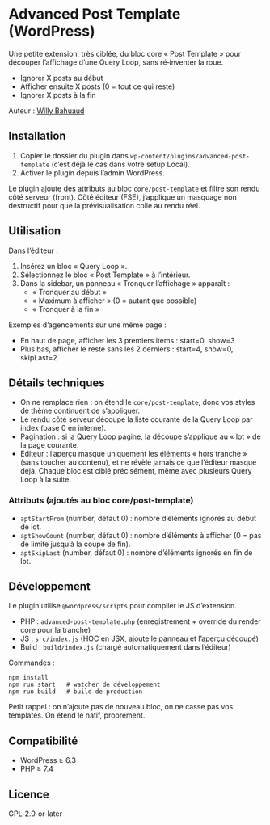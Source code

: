 # Advanced Post Template (WordPress)

Une petite extension, très ciblée, du bloc core « Post Template » pour découper l’affichage d’une Query Loop, sans ré‑inventer la roue.

- Ignorer X posts au début
- Afficher ensuite X posts (0 = tout ce qui reste)
- Ignorer X posts à la fin

Auteur : [Willy Bahuaud](https://wabeo.fr)

## Installation

1. Copier le dossier du plugin dans `wp-content/plugins/advanced-post-template` (c’est déjà le cas dans votre setup Local).
2. Activer le plugin depuis l’admin WordPress.

Le plugin ajoute des attributs au bloc `core/post-template` et filtre son rendu côté serveur (front). Côté éditeur (FSE), j’applique un masquage non destructif pour que la prévisualisation colle au rendu réel.

## Utilisation

Dans l’éditeur :

1. Insérez un bloc « Query Loop ».
2. Sélectionnez le bloc « Post Template » à l’intérieur.
3. Dans la sidebar, un panneau « Tronquer l’affichage » apparaît :
   - « Tronquer au début »
   - « Maximum à afficher » (0 = autant que possible)
   - « Tronquer à la fin »

Exemples d’agencements sur une même page :

- En haut de page, afficher les 3 premiers items : start=0, show=3
- Plus bas, afficher le reste sans les 2 derniers : start=4, show=0, skipLast=2

## Détails techniques

- On ne remplace rien : on étend le `core/post-template`, donc vos styles de thème continuent de s’appliquer.
- Le rendu côté serveur découpe la liste courante de la Query Loop par index (base 0 en interne).
- Pagination : si la Query Loop pagine, la découpe s’applique au « lot » de la page courante.
- Éditeur : l’aperçu masque uniquement les éléments « hors tranche » (sans toucher au contenu), et ne révèle jamais ce que l’éditeur masque déjà. Chaque bloc est ciblé précisément, même avec plusieurs Query Loop à la suite.

### Attributs (ajoutés au bloc core/post-template)

- `aptStartFrom` (number, défaut 0) : nombre d’éléments ignorés au début de lot.
- `aptShowCount` (number, défaut 0) : nombre d’éléments à afficher (0 = pas de limite jusqu’à la coupe de fin).
- `aptSkipLast` (number, défaut 0) : nombre d’éléments ignorés en fin de lot.

## Développement

Le plugin utilise `@wordpress/scripts` pour compiler le JS d’extension.

- PHP : `advanced-post-template.php` (enregistrement + override du render core pour la tranche)
- JS : `src/index.js` (HOC en JSX, ajoute le panneau et l’aperçu découpé)
- Build : `build/index.js` (chargé automatiquement dans l’éditeur)

Commandes :

```
npm install
npm run start   # watcher de développement
npm run build   # build de production
```

Petit rappel : on n’ajoute pas de nouveau bloc, on ne casse pas vos templates. On étend le natif, proprement.

## Compatibilité

- WordPress ≥ 6.3
- PHP ≥ 7.4

## Licence

GPL‑2.0‑or‑later
